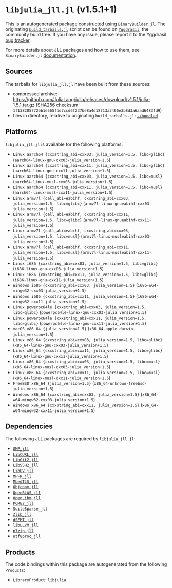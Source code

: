 # `libjulia_jll.jl` (v1.5.1+1)

This is an autogenerated package constructed using [`BinaryBuilder.jl`](https://github.com/JuliaPackaging/BinaryBuilder.jl). The originating [`build_tarballs.jl`](https://github.com/JuliaPackaging/Yggdrasil/blob/c20477e567561528a869487814fc96cd42298117/L/libjulia/libjulia@1.5/build_tarballs.jl) script can be found on [`Yggdrasil`](https://github.com/JuliaPackaging/Yggdrasil/), the community build tree.  If you have any issue, please report it to the Yggdrasil [bug tracker](https://github.com/JuliaPackaging/Yggdrasil/issues).

For more details about JLL packages and how to use them, see `BinaryBuilder.jl` [documentation](https://juliapackaging.github.io/BinaryBuilder.jl/dev/jll/).

## Sources

The tarballs for `libjulia_jll.jl` have been built from these sources:

* compressed archive: https://github.com/JuliaLang/julia/releases/download/v1.5.1/julia-1.5.1.tar.gz (SHA256 checksum: `1f138205772eb1e565f1d7ccd6f237be8a4d18713a3466e3b8d3a6aad6483fd9`)
* files in directory, relative to originating `build_tarballs.jl`: [`./bundled`](https://github.com/JuliaPackaging/Yggdrasil/tree/c20477e567561528a869487814fc96cd42298117/L/libjulia/libjulia@1.5/bundled)

## Platforms

`libjulia_jll.jl` is available for the following platforms:

* `Linux aarch64 {cxxstring_abi=cxx03, julia_version=1.5, libc=glibc}` (`aarch64-linux-gnu-cxx03-julia_version+1.5`)
* `Linux aarch64 {cxxstring_abi=cxx11, julia_version=1.5, libc=glibc}` (`aarch64-linux-gnu-cxx11-julia_version+1.5`)
* `Linux aarch64 {cxxstring_abi=cxx03, julia_version=1.5, libc=musl}` (`aarch64-linux-musl-cxx03-julia_version+1.5`)
* `Linux aarch64 {cxxstring_abi=cxx11, julia_version=1.5, libc=musl}` (`aarch64-linux-musl-cxx11-julia_version+1.5`)
* `Linux armv7l {call_abi=eabihf, cxxstring_abi=cxx03, julia_version=1.5, libc=glibc}` (`armv7l-linux-gnueabihf-cxx03-julia_version+1.5`)
* `Linux armv7l {call_abi=eabihf, cxxstring_abi=cxx11, julia_version=1.5, libc=glibc}` (`armv7l-linux-gnueabihf-cxx11-julia_version+1.5`)
* `Linux armv7l {call_abi=eabihf, cxxstring_abi=cxx03, julia_version=1.5, libc=musl}` (`armv7l-linux-musleabihf-cxx03-julia_version+1.5`)
* `Linux armv7l {call_abi=eabihf, cxxstring_abi=cxx11, julia_version=1.5, libc=musl}` (`armv7l-linux-musleabihf-cxx11-julia_version+1.5`)
* `Linux i686 {cxxstring_abi=cxx03, julia_version=1.5, libc=glibc}` (`i686-linux-gnu-cxx03-julia_version+1.5`)
* `Linux i686 {cxxstring_abi=cxx11, julia_version=1.5, libc=glibc}` (`i686-linux-gnu-cxx11-julia_version+1.5`)
* `Windows i686 {cxxstring_abi=cxx03, julia_version=1.5}` (`i686-w64-mingw32-cxx03-julia_version+1.5`)
* `Windows i686 {cxxstring_abi=cxx11, julia_version=1.5}` (`i686-w64-mingw32-cxx11-julia_version+1.5`)
* `Linux powerpc64le {cxxstring_abi=cxx03, julia_version=1.5, libc=glibc}` (`powerpc64le-linux-gnu-cxx03-julia_version+1.5`)
* `Linux powerpc64le {cxxstring_abi=cxx11, julia_version=1.5, libc=glibc}` (`powerpc64le-linux-gnu-cxx11-julia_version+1.5`)
* `macOS x86_64 {julia_version=1.5}` (`x86_64-apple-darwin-julia_version+1.5`)
* `Linux x86_64 {cxxstring_abi=cxx03, julia_version=1.5, libc=glibc}` (`x86_64-linux-gnu-cxx03-julia_version+1.5`)
* `Linux x86_64 {cxxstring_abi=cxx11, julia_version=1.5, libc=glibc}` (`x86_64-linux-gnu-cxx11-julia_version+1.5`)
* `Linux x86_64 {cxxstring_abi=cxx03, julia_version=1.5, libc=musl}` (`x86_64-linux-musl-cxx03-julia_version+1.5`)
* `Linux x86_64 {cxxstring_abi=cxx11, julia_version=1.5, libc=musl}` (`x86_64-linux-musl-cxx11-julia_version+1.5`)
* `FreeBSD x86_64 {julia_version=1.5}` (`x86_64-unknown-freebsd-julia_version+1.5`)
* `Windows x86_64 {cxxstring_abi=cxx03, julia_version=1.5}` (`x86_64-w64-mingw32-cxx03-julia_version+1.5`)
* `Windows x86_64 {cxxstring_abi=cxx11, julia_version=1.5}` (`x86_64-w64-mingw32-cxx11-julia_version+1.5`)

## Dependencies

The following JLL packages are required by `libjulia_jll.jl`:

* [`GMP_jll`](https://github.com/JuliaBinaryWrappers/GMP_jll.jl)
* [`LibCURL_jll`](https://github.com/JuliaBinaryWrappers/LibCURL_jll.jl)
* [`LibGit2_jll`](https://github.com/JuliaBinaryWrappers/LibGit2_jll.jl)
* [`LibSSH2_jll`](https://github.com/JuliaBinaryWrappers/LibSSH2_jll.jl)
* [`LibUV_jll`](https://github.com/JuliaBinaryWrappers/LibUV_jll.jl)
* [`MPFR_jll`](https://github.com/JuliaBinaryWrappers/MPFR_jll.jl)
* [`MbedTLS_jll`](https://github.com/JuliaBinaryWrappers/MbedTLS_jll.jl)
* [`Objconv_jll`](https://github.com/JuliaBinaryWrappers/Objconv_jll.jl)
* [`OpenBLAS_jll`](https://github.com/JuliaBinaryWrappers/OpenBLAS_jll.jl)
* [`OpenLibm_jll`](https://github.com/JuliaBinaryWrappers/OpenLibm_jll.jl)
* [`PCRE2_jll`](https://github.com/JuliaBinaryWrappers/PCRE2_jll.jl)
* [`SuiteSparse_jll`](https://github.com/JuliaBinaryWrappers/SuiteSparse_jll.jl)
* [`Zlib_jll`](https://github.com/JuliaBinaryWrappers/Zlib_jll.jl)
* [`dSFMT_jll`](https://github.com/JuliaBinaryWrappers/dSFMT_jll.jl)
* [`libLLVM_jll`](https://github.com/JuliaBinaryWrappers/libLLVM_jll.jl)
* [`p7zip_jll`](https://github.com/JuliaBinaryWrappers/p7zip_jll.jl)
* [`utf8proc_jll`](https://github.com/JuliaBinaryWrappers/utf8proc_jll.jl)

## Products

The code bindings within this package are autogenerated from the following `Products`:

* `LibraryProduct`: `libjulia`

